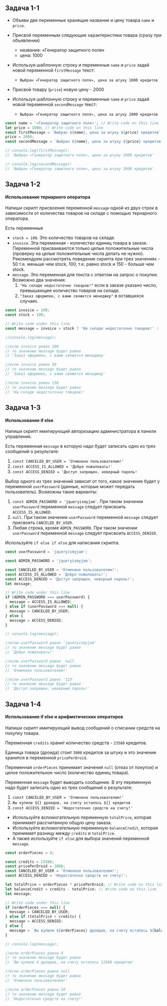 ## Задача 1-1

-   Объяви две переменные хранящие название и цену товара  `name`  и  `price`.
    
-   Присвой переменным следующие характеристики товара (сразу при объявлении)
    
    -   название: «Генератор защитного поля»
    -   цена: 1000
-   Используя шаблонную строку и переменные  `name`  и  `price`  задай новой переменной  `firstMessage`  текст:
    
    -   `Выбран «Генератор защитного поля», цена за штуку 1000 кредитов`
-   Присвой товару (`price`) новую цену - 2000
    
-   Используя шаблонную строку и переменные  `name`  и  `price`  задай новой переменной  `secondMessage`  текст:
    
    -   `Выбран «Генератор защитного поля», цена за штуку 2000 кредитов`
    
```javascript
const name = '«Генератор защитного поля»'; // Write code on this line
let price = 1000; // Write code on this line
const firstMessage = `Выбран ${name}, цена за штуку ${price} кредитов`; // Write code on this line
price = 2000;
const secondMessage = `Выбран ${name}, цена за штуку ${price} кредитов`; // Write code on this line

// console.log(firstMessage);
// 'Выбран «Генератор защитного поля», цена за штуку 1000 кредитов'

// console.log(secondMessage);
// 'Выбран «Генератор защитного поля», цена за штуку 2000 кредитов'
```


## Задача 1-2

#### Использование тернарного оператора

Напиши скрипт присвоения переменной  `message`  одной из двух строк в зависимости от количества товаров на складе с помощью тернарного оператора.

Есть переменные

-   `stock = 100`. Это количество товаров на складе.
-   `invoice`. Эта переменная - количество единиц товара в заказе. Переменной присваиваются только целые положительные числа (проверку на целые положительные числа делать не нужно). Рекомендуем рассмотреть поведение скрипта при трех значениях - 50 т.е. меньше чем stock, 100, т.е. равно stock и 150 - больше чем stock.
-   `message`. Это переменная для текста с ответом на запрос о покупке. Возможно два значения:
    1.  `"На складе недостаточно товаров!"`  если в заказе указано число, превышающее количество товаров на складе.
    2.  `"Заказ оформлен, с вами свяжется менеджер"`  в оставшихся случаях.
    
```javascript
const invoice = 100; 
const stock = 100;

// Write code under this line
const message = invoice > stock ? 'На складе недостаточно товаров!' : 'Заказ оформлен, с вами свяжется менеджер';

//console.log(message);

//если invoice равен 100
// то значение message будет равно
// 'Заказ оформлен, с вами свяжется менеджер'

//если invoice равен 50
// то значение message будет равно
// 'Заказ оформлен, с вами свяжется менеджер'  

//если invoice равен 150
// то значение message будет равно
// 'На складе недостаточно товаров!'  
```

## Задача 1-3

#### Использование if else

Напиши скрипт имитирующий авторизацию администратора в панели управления.

Есть переменная  `message`  в которую надо будет записать одно из трех сообщений о результате:

1.  `const CANCELED_BY_USER = 'Отменено пользователем!'`
2.  `const ACCESS_IS_ALLOWED = 'Добро пожаловать!'`
3.  `const ACCESS_DENIED = 'Доступ запрещен, неверный пароль!`

Выбор одного из трех значений зависит от того, какое значение будет у переменной  `userPassword`  (данные, которые может передать пользователь). Возможны такие варианты:

1.  `const ADMIN_PASSWORD = 'jqueryismyjam'`. При таком значении  `userPassword`  переменной  `message`  следует присвоить  `ACCESS_IS_ALLOWED`.
2.  `null`. При таком значении  `userPassword`  переменной  `message`  следует присвоить  `CANCELED_BY_USER`.
3.  Любая строка, кроме  `ADMIN_PASSWORD`. При таком значении  `userPassword`  переменной  `message`  следует присвоить  `ACCESS_DENIED`.

Используйте  `if else if else`  для написания скрипта.

```javascript
const userPassword = 'jqueryismyjam';

const ADMIN_PASSWORD = 'jqueryismyjam';

const CANCELED_BY_USER = 'Отменено пользователем!';
const ACCESS_IS_ALLOWED = 'Добро пожаловать!';
const ACCESS_DENIED = 'Доступ запрещен, неверный пароль!';
let message;

// Write code under this line
if (ADMIN_PASSWORD === userPassword) {
  message = ACCESS_IS_ALLOWED;
} else if (userPassword === null) {
  message = CANCELED_BY_USER;
} else {
  message = ACCESS_DENIED;
}

// console.log(message);

//если userPassword равно 'jqueryismyjam'
// то значение message будет равно
// 'Добро пожаловать!'

//если userPassword равно  null
// то значение message будет равно
// 'Отменено пользователем!'

//если userPassword равно '123'
// то значение message будет равно
// 'Доступ запрещен, неверный пароль!'

```


## Задача 1-4

#### Использование if else и арифметических операторов

Напиши скрипт имитирующий вывод сообщений о списании средств на покупку товара.

Переменная  `credits`  хранит количество средств -  `23580`  кредитов.

Единица товара (дроида) стоит  `3000`  кредитов за штуку и это значение хранится в переменной  `pricePerDroid`.

Переменная  `orderPieces`  принимает значения  `null`  (отказ от покупок) и целое положительное число (количество единиц товара).

Переменная  `message`  будет выводить сообщение. В эту переменную надо будет записать одно из трех сообщений о результате:

1.  `const CANCELED_BY_USER = 'Отменено пользователем!'`
2.  `Вы купили ${} дроидов, на счету осталось ${} кредитов`
3.  `const ACCESS_DENIED = 'Недостаточно средств на счету!'`

-   Используйте вспомогательную переменную  `totalPrice`, которая принимает рассчитанную общую цену заказа.
-   Используйте вспомогательную переменную  `balanceCredit`, которая принимает разницу между  `credits`  и  `totalPrice`.
-   А также используйте  `if else`  для выбора значений переменной  `message`.

```javascript
const orderPieces = 4;

const credits = 23580;
const pricePerDroid = 3000;
const CANCELED_BY_USER = 'Отменено пользователем!';
const ACCESS_DENIED = 'Недостаточно средств на счету!';

let totalPrice = orderPieces * pricePerDroid; // Write code on this line
let balanceCredit = credits - totalPrice; // Write code on this line
let message;

// Write code under this line
if (orderPieces === null) {
  message = CANCELED_BY_USER;
} else if (totalPrice > credits) {
  message = ACCESS_DENIED;
} else {
  message = `Вы купили ${orderPieces} дроидов, на счету осталось ${balanceCredit} кредитов`;
}

// console.log(message);

//если orderPieces равно 4
// то значение message будет равно
// 'Вы купили 4 дроидов, на счету осталось 11580 кредитов'

//если orderPieces равно null
// то значение message будет равно
// 'Отменено пользователем!'

//если orderPieces равно 10
// то значение message будет равно
// 'Недостаточно средств на счету!'

```

